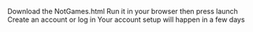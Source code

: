 Download the NotGames.html
Run it in your browser then press launch
Create an account or log in
Your account setup will happen in a few days
